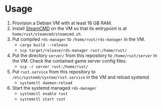 # Usage

1. Provision a Debian VM with at least 16 GB RAM.
2. Install [SteamCMD](https://developer.valvesoftware.com/wiki/SteamCMD#Manually)
   on the VM so that its entrypoint is at `home/rust/steamcmd/steamcmd.sh`.
3. Put compiled `rds-manager` to `/home/rust/rds-manager` in the VM.
   - `cargo build --release`
   - `scp target/release/rds-manager rust:/home/rust/`
4. Put the directory `server/` from this repository to `/home/rust/server` in
   the VM. Check the contained game server config files.
   - `scp -r server rust:/home/rust/`
5. Put `rust.service` from this repository to `/etc/systemd/system/rust.service`
   in the VM and reload systemd
   - `systemctl daemon-reload`
6. Start the systemd managed `rds-manager`
   - `systemctl enable rust`
   - `systemctl start rust`
